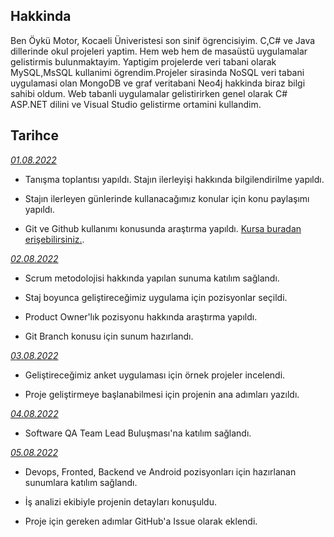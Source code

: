 ## Hakkinda

Ben Öykü Motor, Kocaeli Üniveristesi son sinif ögrencisiyim. C,C# ve Java dillerinde okul projeleri yaptim. Hem web hem de masaüstü uygulamalar gelistirmis bulunmaktayim. Yaptigim projelerde veri tabani olarak MySQL,MsSQL kullanimi ögrendim.Projeler sirasinda NoSQL veri tabani uygulamasi olan MongoDB ve graf veritabani Neo4j hakkinda biraz bilgi sahibi oldum. 
Web tabanli uygulamalar gelistirirken genel olarak C# ASP.NET dilini ve Visual Studio gelistirme ortamini kullandim.

## Tarihce

[*01.08.2022*](https://github.com/bimser-intern/docs/issues/85)

- Tanışma toplantısı yapıldı. Stajın ilerleyişi hakkında bilgilendirilme yapıldı.

- Stajın ilerleyen günlerinde kullanacağımız konular için konu paylaşımı yapıldı.

- Git ve Github kullanımı konusunda araştırma yapıldı.  [Kursa buradan erişebilirsiniz.](https://www.btkakademi.gov.tr/portal/course/versiyon-kontrolleri-git-ve-github-19439).

[*02.08.2022*](https://github.com/bimser-intern/docs/issues/85)

- Scrum metodolojisi hakkında yapılan sunuma katılım sağlandı.

- Staj boyunca geliştireceğimiz uygulama için pozisyonlar seçildi.

- Product Owner'lık pozisyonu hakkında araştırma yapıldı.

- Git Branch konusu için sunum hazırlandı.

[*03.08.2022*](https://github.com/bimser-intern/docs/issues/85)

- Geliştireceğimiz anket uygulaması için örnek projeler incelendi.

- Proje geliştirmeye başlanabilmesi için projenin ana adımları yazıldı.

[*04.08.2022*](https://github.com/bimser-intern/docs/issues/139)

- Software QA Team Lead Buluşması'na katılım sağlandı.

[*05.08.2022*](https://github.com/bimser-intern/docs/issues/85)

- Devops, Fronted, Backend ve Android pozisyonları için hazırlanan sunumlara katılım sağlandı.

- İş analizi ekibiyle projenin detayları konuşuldu.

- Proje için gereken adımlar GitHub'a Issue olarak eklendi.
